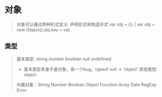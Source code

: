 # 对象
> 对象可以通过两种形式定义: 声明形式和构造形式
> var obj = {}; | var obj = new Object();obj.key = val;

## 类型
> 基本类型: string number boolean null undefined 
> - 基本类型本身不是对象，有一个bug，typeof null -> 'object' 
> 其他类型: object
> 
> 内置对象：String Number Boolean Object Function Array Date RegExp Error

